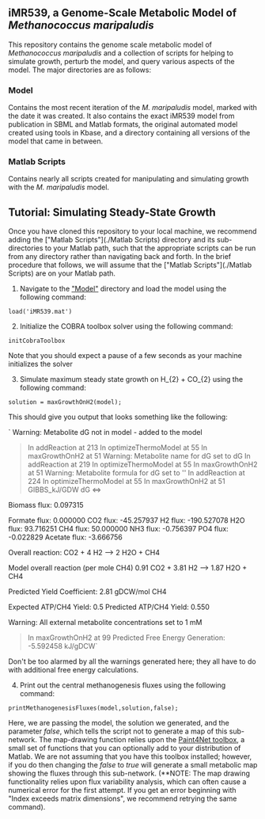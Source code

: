 ## iMR539, a Genome-Scale Metabolic Model of *Methanococcus maripaludis*

This repository contains the genome scale metabolic model of *Methanococcus maripaludis* and a collection of scripts for helping to simulate growth, perturb the model, and query various aspects of the model. The major directories are as follows:

### Model

Contains the most recent iteration of the *M. maripaludis* model, marked with the date it was created. It also contains the exact iMR539 model from publication in SBML and Matlab formats, the original automated model created using tools in Kbase, and a directory containing all versions of the model that came in between. 

### Matlab Scripts

Contains nearly all scripts created for manipulating and simulating growth with the *M. maripaludis* model. 

## Tutorial: Simulating Steady-State Growth

Once you have cloned this repository to your local machine, we recommend adding the ["Matlab Scripts"](./Matlab Scripts) directory and its sub-directories to your Matlab path, such that the appropriate scripts can be run from any directory rather than navigating back and forth. In the brief procedure that follows, we will assume that the ["Matlab Scripts"](./Matlab Scripts) are on your Matlab path. 

1) Navigate to the ["Model"](./Model) directory and load the model using the following command:

`load('iMR539.mat')`

2) Initialize the COBRA toolbox solver using the following command:

`initCobraToolbox`

Note that you should expect a pause of a few seconds as your machine initializes the solver

3) Simulate maximum steady state growth on H_{2} + CO_{2} using the following command:

`solution = maxGrowthOnH2(model);`

This should give you output that looks something like the following:

` Warning: Metabolite dG not in model - added to the model 
> In addReaction at 213
  In optimizeThermoModel at 55
  In maxGrowthOnH2 at 51 
Warning: Metabolite name for dG set to dG 
> In addReaction at 219
  In optimizeThermoModel at 55
  In maxGrowthOnH2 at 51 
Warning: Metabolite formula for dG set to '' 
> In addReaction at 224
  In optimizeThermoModel at 55
  In maxGrowthOnH2 at 51 
GIBBS_kJ/GDW	dG 	<=>		


Biomass flux: 0.097315

Formate flux: 0.000000
CO2 flux: -45.257937
H2 flux: -190.527078
H2O flux: 93.716251
CH4 flux: 50.000000
NH3 flux: -0.756397
PO4 flux: -0.022829
Acetate flux: -3.666756

Overall reaction:
CO2 + 4 H2 --> 2 H2O + CH4

Model overall reaction (per mole CH4)
0.91 CO2 + 3.81 H2 --> 1.87 H2O + CH4

Predicted Yield Coefficient: 2.81 gDCW/mol CH4

Expected ATP/CH4 Yield: 0.5
Predicted ATP/CH4 Yield: 0.550

Warning: All external metabolite concentrations set to 1
mM 
> In maxGrowthOnH2 at 99 
Predicted Free Energy Generation: -5.592458 kJ/gDCW`

Don't be too alarmed by all the warnings generated here; they all have to do with additional free energy calculations. 

4) Print out the central methanogenesis fluxes using the following command:

`printMethanogenesisFluxes(model,solution,false);`

Here, we are passing the model, the solution we generated, and the parameter *false*, which tells the script not to generate a map of this sub-network. The map-drawing function relies upon the [Paint4Net toolbox](http://biosystems.lv/index.php/software/paint4net), a small set of functions that you can optionally add to your distribution of Matlab. We are not assuming that you have this toolbox installed; however, if you do then changing the *false* to *true* will generate a small metabolic map showing the fluxes through this sub-network. (**NOTE: The map drawing functionality relies upon flux variability analysis, which can often cause a numerical error for the first attempt. If you get an error beginning with "Index exceeds matrix dimensions", we recommend retrying the same command). 


